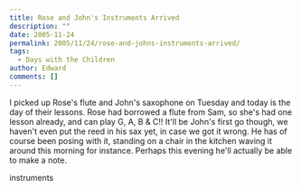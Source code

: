 ```yaml
---
title: Rose and John's Instruments Arrived
description: ""
date: 2005-11-24
permalink: 2005/11/24/rose-and-johns-instruments-arrived/
tags:
  - Days with the Children
author: Edward
comments: []
---
```


I picked up Rose\'s flute and John\'s saxophone on Tuesday and today is
the day of their lessons. Rose had borrowed a flute from Sam, so she\'s
had one lesson already, and can play G, A, B &amp; C!! It\'ll be John\'s
first go though, we haven\'t even put the reed in his sax yet, in case
we got it wrong. He has of course been posing with it, standing on a
chair in the kitchen waving it around this morning for instance. Perhaps
this evening he\'ll actually be able to make a note.

<wpg2>instruments</wpg2>

